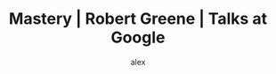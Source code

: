 ---
layout: video
type: video
title:  Mastery | Robert Greene | Talks at Google
author: alex
categories: [ productivity ]
youtube_url: https://www.youtube.com/embed/J4v_34RRCeE
image: https://images-na.ssl-images-amazon.com/images/I/41WoD6VNvSL.jpg
description: Robert Greene stops by the Googleplex to discuss his latest book, "Mastery." Temple Grandin, Martha Graham, Henry Ford, Buckminster Fuller—all have lessons to offer about how the love for doing one thing exceptionally well can lead to mastery. Yet the secret, Greene maintains, is already in our heads. Debunking long-held cultural myths, he demonstrates just how we, as humans, are hardwired for achievement and supremacy. 
---